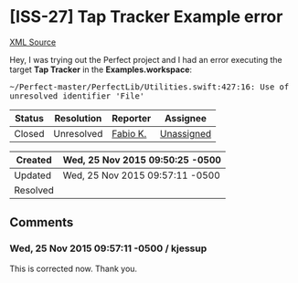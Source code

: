 # [ISS-27] Tap Tracker Example error

[XML Source](../xml/ISS-27.xml)
<p><p>Hey, I was trying out the Perfect project and I had an error executing the target <b>Tap Tracker</b> in the <b>Examples.workspace</b>:</p>

<p><tt>~/Perfect-master/PerfectLib/Utilities.swift:427:16: Use of unresolved identifier 'File'</tt></p></p>





Status|Resolution|Reporter|Assignee
------|----------|--------|--------
Closed|Unresolved|[Fabio K.](fabioknoedt)|[Unassigned]($-1)





Created|Wed, 25 Nov 2015 09:50:25 -0500
-------|--------------
Updated|Wed, 25 Nov 2015 09:57:11 -0500
Resolved|


## Comments




### Wed, 25 Nov 2015 09:57:11 -0500 / kjessup 

<p><p>This is corrected now. Thank you.</p></p>


